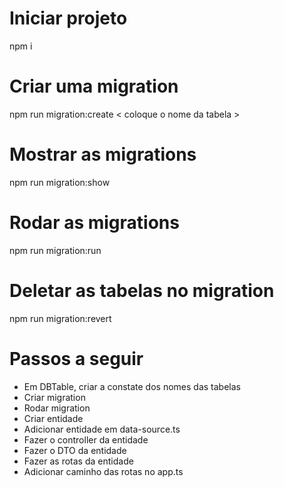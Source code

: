 # Iniciar projeto
npm i
# Criar uma migration
npm run migration:create < coloque o nome da tabela >
# Mostrar as migrations
npm run migration:show
# Rodar as migrations
npm run migration:run
# Deletar as tabelas no migration
npm run migration:revert
# Passos a seguir
* Em DBTable, criar a constate dos nomes das tabelas
* Criar migration
* Rodar migration
* Criar entidade
* Adicionar entidade em data-source.ts
* Fazer o controller da entidade
* Fazer o DTO da entidade
* Fazer as rotas da entidade
* Adicionar caminho das rotas no app.ts
